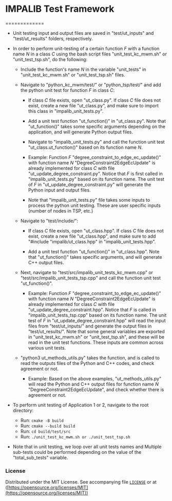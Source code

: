 # **IMPALIB Test Framework**

=============

- Unit testing input and output files are saved in "test/ut_inputs" and "test/ut_results" folders, respectively.

- In order to perform unit-testing of a certain function $F$ with a function name $N$ in a class $C$ using the bash script files "unit_test_kc_mwm.sh" or "unit_test_tsp.sh", do the following:

  - Include the function's name $N$ in the variable "unit_tests" in "unit_test_kc_mwm.sh" or "unit_test_tsp.sh" files.

  - Navigate to "python_kc_mwm/test/" or "python_tsp/test/" and add the python unit test for function $F$ in class $C$:

    - If class $C$ file exists, open "ut_class.py". If class $C$ file does not exist, create a new file "ut_class.py", and make sure to import this class in "impalib_unit_tests.py".

    - Add a unit test function "ut_function()" in "ut_class.py". Note that "ut_function()" takes some specific arguments depending on the application, and will generate Python output files.

    - Navigate to "impalib_unit_tests.py" and call the function unit test "ut_class.ut_function()" based on its function name $N$.
    
    - Example: Function $F$ "degree_constraint_to_edge_ec_update()" with function name $N$ "DegreeConstraint2EdgeEcUpdate" is already implemented for class $C$ with file "ut_update_degree_constraint.py". Notice that $F$ is first called in "impalib_unit_tests.py" based on its function name. The unit test of $F$ in "ut_update_degree_constraint.py" will generate the Python input and output files.

    - Note that "impalib_unit_tests.py" file takes some inputs to process the python unit testing. These are user specific inputs (number of nodes in TSP, etc.)

  - Navigate to "test/include/":

    - If class $C$ file exists, open "ut_class.hpp". If class $C$ file does not exist, create a new file "ut_class.hpp", and make sure to add "#include "impalib/ut_class.hpp" in "impalib_unit_tests.hpp".

    - Add a unit test function "ut_function()" in "ut_class.hpp". Note that "ut_function()" takes specific arguments, and will generate C++ output files.

  - Next, navigate to "test/src/impalib_unit_tests_kc_mwm.cpp" or "test/src/impalib_unit_tests_tsp.cpp" and call the function unit test "ut_function()".

    - Example: Function $F$ "degree_constraint_to_edge_ec_update()" with function name $N$ "DegreeConstraint2EdgeEcUpdate" is already implemented for class $C$ with file "ut_update_degree_constraint.hpp". Notice that $F$ is called in "impalib_unit_tests_tsp.cpp" based on its function name. The unit test of $F$ in "ut_update_degree_constraint.hpp" will read the input files from "test/ut_inputs/" and generate the output files in "test/ut_results/". Note that some general variables are exported in "unit_test_kc_mwm.sh" or "unit_test_tsp.sh", and these will be read in the unit test functions. These inputs are common across various unit tests.

  - "python3 ut_methods_utils.py" takes the function, and is called to read the outputs files of the Python and C++ codes, and check agreement or not.
    - Example: Based on the above examples, "ut_methods_utils.py" will read the Python and C++ output files for function name $N$ "DegreeConstraint2EdgeEcUpdate", and check whether there is agreement or not.

- To perform unit testing of Application $1$ or $2$, navigate to the root directory:
  - Run: ``cmake -B build ``
  - Run: ``cmake --build build ``
  - Run: ``cd build/test/src``
  - Run: ``./unit_test_kc_mwm.sh or ./unit_test_tsp.sh``

- Note that in unit testing, we loop over all unit tests names and Multiple sub-tests could be performed depending on the value of the "total_sub_tests" variable. 

### **License**

Distributed under the MIT License.
See accompanying file [`LICENSE`](https://github.com/RustomAlexios/IMPALIB/blob/main/LICENSE) or at
([https://opensource.org/licenses/MIT](https://opensource.org/licenses/MIT))
